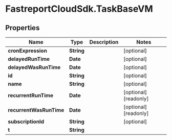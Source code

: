 # FastreportCloudSdk.TaskBaseVM

## Properties

Name | Type | Description | Notes
------------ | ------------- | ------------- | -------------
**cronExpression** | **String** |  | [optional] 
**delayedRunTime** | **Date** |  | [optional] 
**delayedWasRunTime** | **Date** |  | [optional] 
**id** | **String** |  | [optional] 
**name** | **String** |  | [optional] 
**recurrentRunTime** | **Date** |  | [optional] [readonly] 
**recurrentWasRunTime** | **Date** |  | [optional] [readonly] 
**subscriptionId** | **String** |  | [optional] 
**t** | **String** |  | 


